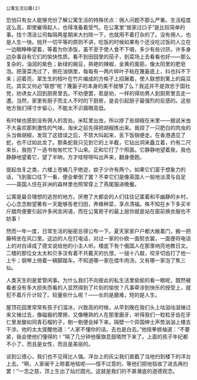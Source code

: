     公寓生活记趣(2) 

   恐怕只有女人能够充份了解公寓生活的特殊优点：佣人问题不那么严重。生活程度这么高，即使雇得起人，也得准备着受气。在公寓里“居家过口子”是比较简单的事。找个清洁公司每隔两星期来大扫除一下，也就用不着打杂的了。没有佣人，也是人生一快。抛开一切平等的原则不讲，吃饭的时候如果有个还没吃过饭的人立在一边眼睁睁望着，等着为你添饭，虽不至于使人食不下咽，多少有些讨厌。许多身边杂事自有它们的愉快性质。看不到田园里的茄子，到菜场上去看看也好——那么复杂的，油润的紫色；新绿的豌豆，熟艳的辣椒，金黄的面筋，像太阳里的肥皂泡。把菠菜洗过了，倒在油锅里，每每有一两片碎叶子粘在篾篓底上，抖也抖不下来；迎着亮，翠生生的枝叶在竹片编成的方格子上招展着，使人联想到篱上的扁豆花。其实又何必“联想”呢？篾篓子的本身的美不就够了么？我这并不是效忠于国社党，劝诱女人回到厨房里去。不劝便罢，若是劝，一样的得劝男人到厨房里去走一遭。当然，家里有厨子而主人不时的下厨房，是会引起厨子最强烈的反感的。这些地方我们得寸步留心，不能太不识眉眼高低。

   有时候也感到没有佣人的苦处。米缸里出虫，所以掺了些胡椒在米里——据说米虫不大喜欢那刺激性的气味，淘米之前先得把胡椒拣出来。我捏了一只肥白的肉虫的头当做胡椒，发现了这错误之后，不禁大叫起来，丢下饭锅便走。在香港遇见了蛇，也不过如此龙了。那条蛇我只见到它的上半截，它钻出洞来矗立着，约有二尺来长，我抱了一迭书匆匆忙忙下山来。正和它打了个照面。它静静地望着我，我也静静地望着它，望了半晌，方才哇呀呀叫出声来，翻身便跑。

   提起虫豸之类，六楼上苍蝇几乎绝迹，蚊子少许有两个。如果它们富于想象力的话，飞到窗口往下一看，便会晕倒了罢？不幸它们是像英国人一般地淡漠与自足——英国人住在非洲的森林里也照常穿上了燕尾服进晚餐。

   公寓是最合理想的逃世的地方。厌倦了大都会的人们往往记罣着和平幽静的乡村，心心念念盼望著有一天能够告老归田，养蜂种菜，享点清福。殊不知在乡下多买半斤腊肉便要引起许多闲言闲语，而在公寓房子的最上层你就是站在窗前换衣服也不妨事！

   然而一年一度，日常生活的秘密总得公布一下。夏天家家户户都大敝着门，搬一把藤椅坐在风口里。这边的人在打电话，对过一家的仆欧一面熨衣裳，一面便将电话上的对白译成了德文说给他的小主人听。楼底下有个俄国人在那里响亮地教日文。二楼的那位女太太和贝多汶有着不共戴天的仇恨，一搥十八敲，咬牙切齿打了他一上午；钢琴上倚着一辆脚踏车。不知道哪一家在煨牛肉汤，又有哪一家泡了焦三仙。

   人类天生的是爱管闲事。为什么我们不向彼此的私生活里偷偷的看一眼呢，既然被看者没有多大损失而看的人显然得到了片刻的愉悦？凡事牵涉到快乐的授受上，就犯不着斤斤计较了。较量些什么呢？——长的是磨难，短的是人生。

   屋顶花园里常常有孩子们溜冰，兴致高的时候，从早到晚在我们头上咕滋咕滋锉过来又锉过去，像磁器的摩擦，又像睡熟的人在那里磨牙，听得我们一粒粒牙齿在牙仁里发酸如同青石榴的子，剔一剔便会掉下来。隔壁一个异国绅士声势汹汹上楼去干涉。他的太太提醒他道：“人家不懂你的话。去也是白去。”他揎拳掳袖道：“不要紧，我会使他们懂得的！”隔了几分钟他偃旗息鼓嗒然下来了。上面的孩子年纪都不小了，而且是女性，而且是美丽的。

   谈到公德心，我们也不见得比人强。洋台上的灰尘我们直截了当地扫到楼下的洋台上去。“啊，人家阑干上晾着地毯呢——怪不过意的，等他们把地毯收了进去再扫罢！”一念之慈，顶上生出了灿烂圆光。这就是我们的不甚澈底的道德观念。

